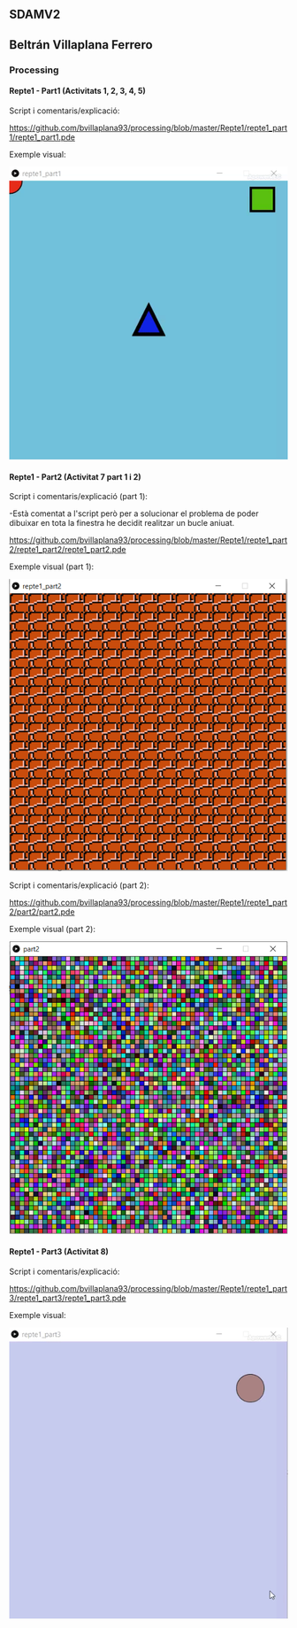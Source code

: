 ## SDAMV2
## Beltrán Villaplana Ferrero
### Processing
#### Repte1 - Part1 (Activitats 1, 2, 3, 4, 5)

Script i comentaris/explicació:

https://github.com/bvillaplana93/processing/blob/master/Repte1/repte1_part1/repte1_part1.pde

Exemple visual:

![Image description](https://github.com/bvillaplana93/processing/blob/master/Repte1/repte1_part1/doc/part_gif.gif)


#### Repte1 - Part2 (Activitat 7 part 1 i 2)



Script i comentaris/explicació (part 1):

-Està comentat a l'script però per a solucionar el problema de poder dibuixar en tota la finestra he decidit realitzar un bucle aniuat. 

https://github.com/bvillaplana93/processing/blob/master/Repte1/repte1_part2/repte1_part2/repte1_part2.pde

Exemple visual (part 1):

![Image description](https://github.com/bvillaplana93/processing/blob/master/Repte1/repte1_part2/doc/img2.PNG)


Script i comentaris/explicació (part 2):

https://github.com/bvillaplana93/processing/blob/master/Repte1/repte1_part2/part2/part2.pde

Exemple visual (part 2):

![Image description](https://github.com/bvillaplana93/processing/blob/master/Repte1/repte1_part2/doc/img.PNG)


#### Repte1 - Part3 (Activitat 8)

Script i comentaris/explicació:

https://github.com/bvillaplana93/processing/blob/master/Repte1/repte1_part3/repte1_part3/repte1_part3.pde

Exemple visual:

![Image description](https://github.com/bvillaplana93/processing/blob/master/Repte1/repte1_part3/doc/gifPart3.gif)

